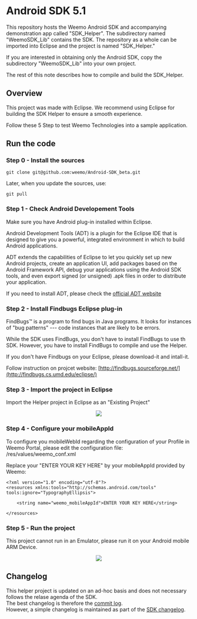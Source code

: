 # Android SDK 5.1

This repository hosts the Weemo Android SDK and accompanying
demonstration app called "SDK_Helper".  The subdirectory named
"WeemoSDK_Lib" contains the SDK.  The repository as a whole can be
imported into Eclipse and the project is named "SDK_Helper."

If you are interested in obtaining only the Android SDK, copy the
subdirectory "WeemoSDK_Lib" into your own project.

The rest of this note describes how to compile and build the SDK_Helper.

## Overview

This project was made with Eclipse.  We recommend using Eclipse for building the SDK Helper to ensure a smooth experience.

Follow these 5 Step to test Weemo Technologies into a sample application.


## Run the code


### Step 0 - Install the sources

```
git clone git@github.com:weemo/Android-SDK_beta.git
```

Later, when you update the sources, use:

```
git pull
```


### Step 1 - Check Android Developement Tools

Make sure you have Android plug-in installed within Eclipse.

Android Development Tools (ADT) is a plugin for the Eclipse IDE that is designed to give you a powerful, integrated environment in which to build Android applications.

ADT extends the capabilities of Eclipse to let you quickly set up new Android projects, create an application UI, add packages based on the Android Framework API, debug your applications using the Android SDK tools, and even export signed (or unsigned) .apk files in order to distribute your application.

If you need to install ADT, please check the [official ADT website](http://developer.android.com/sdk/installing/installing-adt.html)


### Step 2 - Install Findbugs Eclipse plug-in

FindBugs™ is a program to find bugs in Java programs. It looks for instances of "bug patterns" --- code instances that are likely to be errors.

While the SDK uses FindBugs, you don't have to install FindBugs to use th SDK. However, you have to install FindBugs to compile and use the Helper.

If you don't have Findbugs on your Eclipse, please download-it and intall-it. 

Follow instruction on projcet website:  [http://findbugs.sourceforge.net/](http://findbugs.cs.umd.edu/eclipse/)


### Step 3 - Import the project in Eclipse 

Import the Helper project in Eclipse as an "Existing Project"

<p align="center">
<img src="http://docs.weemo.com./img/android_build.png">

</p>


### Step 4 -  Configure your mobileAppId 

To configure you mobileWebId regarding the configuration of your Profile in Weemo Portal, please edit the configuration file: 
/res/values/weemo_conf.xml

Replace your "ENTER YOUR KEY HERE" by your mobileAppId provided by Weemo:

```
<?xml version="1.0" encoding="utf-8"?>
<resources xmlns:tools="http://schemas.android.com/tools" tools:ignore="TypographyEllipsis">

    <string name="weemo_mobileAppId">ENTER YOUR KEY HERE</string>
    
</resources>
```


### Step 5 - Run the project 

This project cannot run in an Emulator, please run it on your Android mobile ARM Device.

<p align="center">
<img src="http://docs.weemo.com/img/android_run.png">
</p>


## Changelog

This helper project is updated on an ad-hoc basis and does not necessary follows the relase agenda of the SDK.  
The best changelog is therefore the [commit log](https://github.com/weemo/Android-SDK_beta/commits/master).  
However, a simple changelog is maintained as part of the [SDK changelog](https://github.com/weemo/Android-SDK/blob/master/CHANGELOG.md).
